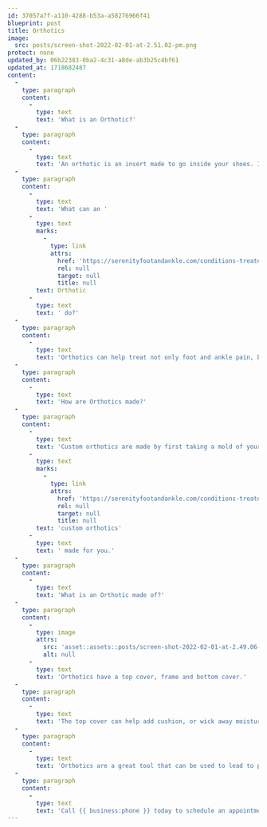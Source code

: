 ```yaml
---
id: 37057a7f-a110-4288-b53a-a58276966f41
blueprint: post
title: Orthotics
image:
  src: posts/screen-shot-2022-02-01-at-2.51.02-pm.png
protect: none
updated_by: 06b22383-0ba2-4c31-a8de-ab3b25c4bf61
updated_at: 1718682487
content:
  -
    type: paragraph
    content:
      -
        type: text
        text: 'What is an Orthotic?'
  -
    type: paragraph
    content:
      -
        type: text
        text: 'An orthotic is an insert made to go inside your shoes. It can be as simple as a heel lift, or a custom orthotic made to support your arch type or treat your specific pathology.'
  -
    type: paragraph
    content:
      -
        type: text
        text: 'What can an '
      -
        type: text
        marks:
          -
            type: link
            attrs:
              href: 'https://serenityfootandankle.com/conditions-treated/custom-orthotics-custom-orthotics-for-foot-pain-orthotics-for-ankle-pain-custom-orthotics-are-great/'
              rel: null
              target: null
              title: null
        text: Orthotic
      -
        type: text
        text: ' do?'
  -
    type: paragraph
    content:
      -
        type: text
        text: 'Orthotics can help treat not only foot and ankle pain, but can also help relieve hip, knee, and back pain. Your lower limbs work as a unit and if one part isn’t biomechanically functioning the way it should, this can affect other aspects of lower limb, leading to pain. Orthotics can help treat this because they can help realign your lower limb from the foundation. Orthotics can help put your feet in the correct alignment, leading to pain relief.'
  -
    type: paragraph
    content:
      -
        type: text
        text: 'How are Orthotics made?'
  -
    type: paragraph
    content:
      -
        type: text
        text: 'Custom orthotics are made by first taking a mold of your feet in office. This can be done electronically with a scan or plaster. Your podiatrist will also do a biomechanical exam, take into consideration your foot pathology and what is causing your pain and write a prescription based off of their evaluation to have a pair of '
      -
        type: text
        marks:
          -
            type: link
            attrs:
              href: 'https://serenityfootandankle.com/conditions-treated/custom-orthotics-custom-orthotics-for-foot-pain-orthotics-for-ankle-pain-custom-orthotics-are-great/'
              rel: null
              target: null
              title: null
        text: 'custom orthotics'
      -
        type: text
        text: ' made for you.'
  -
    type: paragraph
    content:
      -
        type: text
        text: 'What is an Orthotic made of?'
  -
    type: paragraph
    content:
      -
        type: image
        attrs:
          src: 'asset::assets::posts/screen-shot-2022-02-01-at-2.49.06-pm.png'
          alt: null
      -
        type: text
        text: 'Orthotics have a top cover, frame and bottom cover.'
  -
    type: paragraph
    content:
      -
        type: text
        text: 'The top cover can help add cushion, or wick away moisture. They can be made out of material such as spenco, prolite, EVA, suede and much more. The bottom cover uses material to help with slippage and can be made from materials such as suede, protex, or myolite. The frame is the main part of the orthotic and can be made of different materials to be more or less rigid or flexible. The frame is the main part of the orthotic that controls the position of your heel and the level of arch support.'
  -
    type: paragraph
    content:
      -
        type: text
        text: 'Orthotics are a great tool that can be used to lead to pain relief not only in the foot and ankle, but also in the knees, hip and back!'
  -
    type: paragraph
    content:
      -
        type: text
        text: 'Call {{ business:phone }} today to schedule an appointment to talk about your custom pair of orthotics!'
---
```

